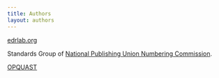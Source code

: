 ```yaml
---
title: Authors
layout: authors
---
```


[edrlab.org](https://www.edrlab.org/about/)

<span lang="fr">Standards Group of [National Publishing Union Numbering Commission](https://www.sne.fr/numerique-2/). </span>

[OPQUAST](https://www.opquast.com/a-propos/)

